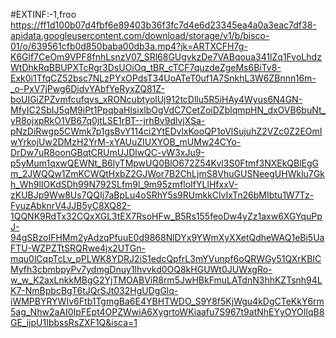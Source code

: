 #EXTINF:-1,froo
https://ff1d100b07d4fbf6e89403b36f3fc7d4e6d23345ea4a0a3eac7df38-apidata.googleusercontent.com/download/storage/v1/b/bisco-01/o/639561cfb0d850baba00db3a.mp4?jk=ARTXCFH7g-K6Glf7CeOm9VPF8fnhLsnzV07_SRl68GUgvkzDe7VABqoua341lZq1FvoLhdzWtDhkRqBBUPXTcRgr3DsUOiOq_tBR_cTCF7quzdeZgeMs6BiTv8-Exk0i1TfqCZ52bsc7NLzPYxOPdsT34UoATeT0uf1A7SnkhL3W6ZBnnn16m-_o-PxV7jPwg6DidvYAbfYeRyxZQ81Z-boUIGiZPZvmfcufqvs_xRONcubtyolUj912tcDllu5R5iHAy4Wyus6N4GN-MfyIC2SbIJ5qM9iPt1PpqbaHlsixlbOgVdC7CetZoiDZblqmpHN_dxOVB6buNt_yR8ojxpRkO1VB67q0jtLSE1rBT--jrhBv9dlvjXSa-pNzDiRwgp5CWmk7p1gsBvY114ci2YtEDvlxKooQP1oVlSujuhZ2VZc0Z2EOmIwYrkojUw2DMzH2YrM-xYAUuZIUXYOB_mUMw24CYo-DrDw7uR8oonGBqtCRUmUJDlwQC-vW3xJu9-p5yMum1qxwQEWNt_B6lyTMpwUQ0BlO672Z54Kvl3S0Ftmf3NXEkQBlEgGm_2JWQQw1ZmKCWQtHxbZ2GJWor7B2ChLjmS8VhuGUSNeegUHWklu7Gkh_Wh9lIOKdSDh99N792SLfm9l_9m95zmfloIfYLlHfxxV-zKUBJp9Ww8Us7QQIj7aBpLu4oSRhY5s9RUmkkClvIxTn26bMIbtu1W7Tz-FyuzAbknrV4JJB5yC8XQ82-1QQNK9RdTx32CQxXGL3tEX7RsoHFw_B5Rs155feoDw4yZz1axw6XGYquPpJ-94gSBzoIFHMm2yAdzqPfuuE0d9868NlDYx9YWmXyXXetQdheWAQ1eBi5UaFTU-WZPZTtSRQRwe4jx2UTGn-mqu0lCqpTcLv_pPLWK8YDRJ2iS1edcQpfrL3mYVunpf6oQRWGy51QXrKBICMyfh3cbmbpyPv7ydmgDnuy1lhvvkd0OQ8kHGUWt0JUWxgRo-w_w_K2axLnkkMBgG2YjTMOABViR8rm5JwHBkFmuLATdnN3hhKZTsnh94LK7-NmBpbcBgT6tJQrSJt032HgUDgGlq-iWMPBYRYWIv6Ftb1TgmgBa6E4YBHTWDO_S9Y8f5KjWgu4kDgCTeKkY6rm5ag_Nhw2aAI0IpFEpt4OPZWwiA6XygrtoWKiaafu7S967t9atNhEYyOYOIlqB8GE_ijpU1IbbssRsZXF1Q&isca=1
